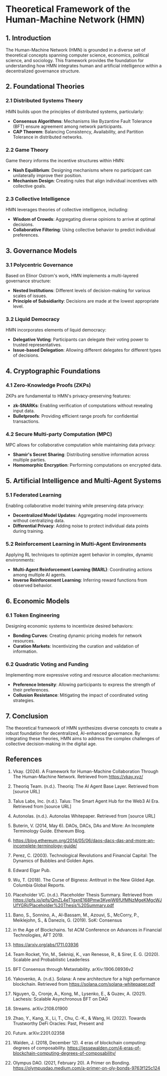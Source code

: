 # Theoretical Framework of the Human-Machine Network (HMN)

## 1. Introduction

The Human-Machine Network (HMN) is grounded in a diverse set of theoretical concepts spanning computer science,
economics, political science, and sociology. This framework provides the foundation for understanding how HMN
integrates human and artificial intelligence within a decentralized governance structure.

## 2. Foundational Theories

### 2.1 Distributed Systems Theory

HMN builds upon the principles of distributed systems, particularly:

- **Consensus Algorithms**: Mechanisms like Byzantine Fault Tolerance (BFT) ensure agreement among network participants.
- **CAP Theorem**: Balancing Consistency, Availability, and Partition Tolerance in distributed networks.

### 2.2 Game Theory

Game theory informs the incentive structures within HMN:

- **Nash Equilibrium**: Designing mechanisms where no participant can unilaterally improve their position.
- **Mechanism Design**: Creating rules that align individual incentives with collective goals.

### 2.3 Collective Intelligence

HMN leverages theories of collective intelligence, including:

- **Wisdom of Crowds**: Aggregating diverse opinions to arrive at optimal decisions.
- **Collaborative Filtering**: Using collective behavior to predict individual preferences.

## 3. Governance Models

### 3.1 Polycentric Governance

Based on Elinor Ostrom's work, HMN implements a multi-layered governance structure:

- **Nested Institutions**: Different levels of decision-making for various scales of issues.
- **Principle of Subsidiarity**: Decisions are made at the lowest appropriate level.

### 3.2 Liquid Democracy

HMN incorporates elements of liquid democracy:

- **Delegative Voting**: Participants can delegate their voting power to trusted representatives.
- **Issue-based Delegation**: Allowing different delegates for different types of decisions.

## 4. Cryptographic Foundations

### 4.1 Zero-Knowledge Proofs (ZKPs)

ZKPs are fundamental to HMN's privacy-preserving features:

- **zk-SNARKs**: Enabling verification of computations without revealing input data.
- **Bulletproofs**: Providing efficient range proofs for confidential transactions.

### 4.2 Secure Multi-party Computation (MPC)

MPC allows for collaborative computation while maintaining data privacy:

- **Shamir's Secret Sharing**: Distributing sensitive information across multiple parties.
- **Homomorphic Encryption**: Performing computations on encrypted data.

## 5. Artificial Intelligence and Multi-Agent Systems

### 5.1 Federated Learning

Enabling collaborative model training while preserving data privacy:

- **Decentralized Model Updates**: Aggregating model improvements without centralizing data.
- **Differential Privacy**: Adding noise to protect individual data points during training.

### 5.2 Reinforcement Learning in Multi-Agent Environments

Applying RL techniques to optimize agent behavior in complex, dynamic environments:

- **Multi-Agent Reinforcement Learning (MARL)**: Coordinating actions among multiple AI agents.
- **Inverse Reinforcement Learning**: Inferring reward functions from observed behavior.

## 6. Economic Models

### 6.1 Token Engineering

Designing economic systems to incentivize desired behaviors:

- **Bonding Curves**: Creating dynamic pricing models for network resources.
- **Curation Markets**: Incentivizing the curation and validation of information.

### 6.2 Quadratic Voting and Funding

Implementing more expressive voting and resource allocation mechanisms:

- **Preference Intensity**: Allowing participants to express the strength of their preferences.
- **Collusion Resistance**: Mitigating the impact of coordinated voting strategies.

## 7. Conclusion

The theoretical framework of HMN synthesizes diverse concepts to create a robust foundation for decentralized,
AI-enhanced governance. By integrating these theories, HMN aims to address the complex challenges of collective
decision-making in the digital age.

## References

1. Vkay. (2024). A Framework for Human-Machine Collaboration Through The Human-Machine Network. Retrieved from <https://vkay.xyz/>

2. Theoriq Team. (n.d.). Theoriq: The AI Agent Base Layer. Retrieved from [source URL]

3. Talus Labs, Inc. (n.d.). Talus: The Smart Agent Hub for the Web3 AI Era. Retrieved from [source URL]

4. Autonolas. (n.d.). Autonolas Whitepaper. Retrieved from [source URL]

5. Buterin, V. (2014, May 6). DAOs, DACs, DAs and More: An Incomplete Terminology Guide. Ethereum Blog.
6. <https://blog.ethereum.org/2014/05/06/daos-dacs-das-and-more-an-incomplete-terminology-guide/>

7. Perez, C. (2003). Technological Revolutions and Financial Capital: The Dynamics of Bubbles and Golden Ages.
8. Edward Elgar Pub.

9. Wu, T. (2018). The Curse of Bigness: Antitrust in the New Gilded Age. Columbia Global Reports.

10. Placeholder VC. (n.d.). Placeholder Thesis Summary. Retrieved from <https://ipfs.io/ipfs/QmZL4eT1gxnE168Pmw3KyejW6fUfMNzMgeKMgcWJUfYGRj/Placeholder%20Thesis%20Summary.pdf>

11. Bano, S., Sonnino, A., Al-Bassam, M., Azouvi, S., McCorry, P., Meiklejohn, S., & Danezis, G. (2019). SoK: Consensus
12. in the Age of Blockchains. 1st ACM Conference on Advances in Financial Technologies, AFT 2019.
13. <https://arxiv.org/abs/1711.03936>

14. Team Rocket, Yin, M., Sekniqi, K., van Renesse, R., & Sirer, E. G. (2020). Scalable and Probabilistic Leaderless
15. BFT Consensus through Metastability. arXiv:1906.08936v2

16. Yakovenko, A. (n.d.). Solana: A new architecture for a high performance blockchain. Retrieved from <https://solana.com/solana-whitepaper.pdf>

17. Nguyen, Q., Cronje, A., Kong, M., Lysenko, E., & Guzev, A. (2021). Lachesis: Scalable Asynchronous BFT on DAG
18. Streams. arXiv:2108.01900

19. Zhao, Y., Kang, X., Li, T., Chu, C.-K., & Wang, H. (2022). Towards Trustworthy DeFi Oracles: Past, Present and
20. Future. arXiv:2201.02358

21. Walden, J. (2018, December 12). 4 eras of blockchain computing: degrees of composability. <https://jessewalden.com/4-eras-of-blockchain-computing-degrees-of-composability/>

22. Olympus DAO. (2021, February 20). A Primer on Bonding. <https://olympusdao.medium.com/a-primer-on-oly-bonds-9763f125c124>
